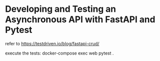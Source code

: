 # Developing and Testing an Asynchronous API with FastAPI and Pytest

refer to https://testdriven.io/blog/fastapi-crud/

execute the tests: docker-compose exec web pytest .
